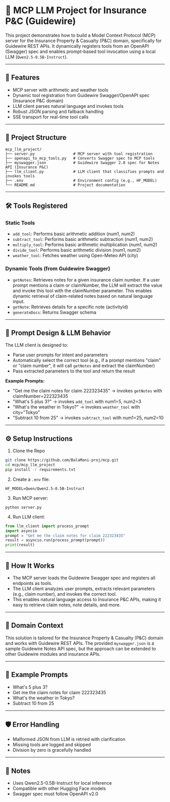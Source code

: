 # 🧠 MCP LLM Project for Insurance P&C (Guidewire)

This project demonstrates how to build a Model Context Protocol (MCP) server for the Insurance Property & Casualty (P&C) domain, specifically for Guidewire REST APIs. It dynamically registers tools from an OpenAPI (Swagger) spec and enables prompt-based tool invocation using a local LLM (`Qwen2.5-0.5B-Instruct`).

---

## 🚀 Features

- MCP server with arithmetic and weather tools
- Dynamic tool registration from Guidewire Swagger/OpenAPI spec (Insurance P&C domain)
- LLM client parses natural language and invokes tools
- Robust JSON parsing and fallback handling
- SSE transport for real-time tool calls

---

## 📁 Project Structure

```
mcp_llm_project/
├── server.py                 # MCP server with tool registration
├── openapi_to_mcp_tools.py   # Converts Swagger spec to MCP tools
├── myswagger.json            # Guidewire Swagger 2.0 spec for Notes API (Insurance P&C)
├── llm_client.py             # LLM client that classifies prompts and invokes tools
├── .env                      # Environment config (e.g., HF_MODEL)
└── README.md                 # Project documentation
```

---

## 🛠 Tools Registered

### Static Tools

- `add_tool`: Performs basic arithmetic addition (num1, num2)
- `subtract_tool`: Performs basic arithmetic subtraction (num1, num2)
- `multiply_tool`: Performs basic arithmetic multiplication (num1, num2)
- `divide_tool`: Performs basic arithmetic division (num1, num2)
- `weather_tool`: Fetches weather using Open-Meteo API (city)

### Dynamic Tools (from Guidewire Swagger)

- `getNotes`: Retrieves notes for a given insurance claim number. If a user prompt mentions a claim or claimNumber, the LLM will extract the value and invoke this tool with the claimNumber parameter. This enables dynamic retrieval of claim-related notes based on natural language input.
- `getNote`: Retrieves details for a specific note (activityId)
- `generateDocs`: Returns Swagger schema

---

## 🤖 Prompt Design & LLM Behavior

The LLM client is designed to:
- Parse user prompts for intent and parameters
- Automatically select the correct tool (e.g., if a prompt mentions "claim" or "claim number", it will call `getNotes` and extract the claimNumber)
- Pass extracted parameters to the tool and return the result

**Example Prompts:**
- "Get me the claim notes for claim 222323435" → invokes `getNotes` with claimNumber=222323435
- "What's 5 plus 3?" → invokes `add_tool` with num1=5, num2=3
- "What's the weather in Tokyo?" → invokes `weather_tool` with city="Tokyo"
- "Subtract 10 from 25" → invokes `subtract_tool` with num1=25, num2=10

---

## ⚙️ Setup Instructions

1. Clone the Repo

```bash
git clone https://github.com/BalaMani-proj/mcp.git
cd mcp/mcp_llm_project
pip install -r requirements.txt
```

2. Create a `.env` file:
```
HF_MODEL=Qwen/Qwen2.5-0.5B-Instruct
```

3. Run MCP server:
```
python server.py
```

4. Run LLM client:
```python
from llm_client import process_prompt
import asyncio
prompt = "Get me the claim notes for claim 222323435"
result = asyncio.run(process_prompt(prompt))
print(result)
```

---

## 🧠 How It Works

- The MCP server loads the Guidewire Swagger spec and registers all endpoints as tools.
- The LLM client analyzes user prompts, extracts relevant parameters (e.g., claim number), and invokes the correct tool.
- This enables natural language access to Insurance P&C APIs, making it easy to retrieve claim notes, note details, and more.

---

## 🏢 Domain Context

This solution is tailored for the Insurance Property & Casualty (P&C) domain and works with Guidewire REST APIs. The provided `myswagger.json` is a sample Guidewire Notes API spec, but the approach can be extended to other Guidewire modules and insurance APIs.

---

## 📝 Example Prompts
- What's 5 plus 3?
- Get me the claim notes for claim 222323435
- What's the weather in Tokyo?
- Subtract 10 from 25

---

## 🛡️ Error Handling
- Malformed JSON from LLM is retried with clarification
- Missing tools are logged and skipped
- Division by zero is gracefully handled

---

## 📌 Notes
- Uses Qwen2.5-0.5B-Instruct for local inference
- Compatible with other Hugging Face models
- Swagger spec must follow OpenAPI v2.0

